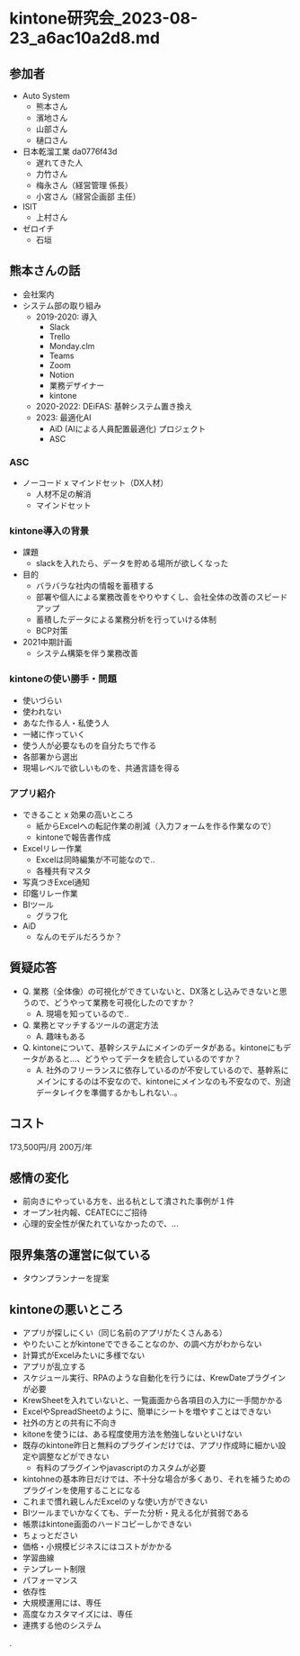 # kintone研究会_2023-08-23_a6ac10a2d8.md

## 参加者
- Auto System
  - 熊本さん
  - 濱地さん
  - 山部さん
  - 樋口さん
- 日本乾溜工業 da0776f43d
  - 遅れてきた人
  - 力竹さん
  - 梅永さん（経営管理 係長）
  - 小宮さん（経営企画部 主任）
- ISIT
  - 上村さん
- ゼロイチ
  - 石垣

## 熊本さんの話
- 会社案内
- システム部の取り組み
  - 2019-2020: 導入
    - Slack
    - Trello
    - Monday.clm
    - Teams
    - Zoom
    - Notion
    - 業務デザイナー
    - kintone
  - 2020-2022: DEiFAS: 基幹システム置き換え
  - 2023: 最適化AI
    - AiD (AIによる人員配置最適化) プロジェクト
    - ASC

### ASC
- ノーコード x マインドセット（DX人材）
  - 人材不足の解消
  - マインドセット

### kintone導入の背景
- 課題
  - slackを入れたら、データを貯める場所が欲しくなった
- 目的
  - バラバラな社内の情報を蓄積する
  - 部署や個人による業務改善をやりやすくし、会社全体の改善のスピードアップ
  - 蓄積したデータによる業務分析を行っていける体制
  - BCP対策
- 2021中期計画
  - システム構築を伴う業務改善

### kintoneの使い勝手・問題
- 使いづらい
- 使われない
- あなた作る人・私使う人
- 一緒に作っていく
- 使う人が必要なものを自分たちで作る
- 各部署から選出
- 現場レベルで欲しいものを、共通言語を得る

### アプリ紹介
- できること x 効果の高いところ
  - 紙からExcelへの転記作業の削減（入力フォームを作る作業なので）
  - kintoneで報告書作成
- Excelリレー作業
  - Excelは同時編集が不可能なので..
  - 各種共有マスタ
- 写真つきExcel通知
- 印鑑リレー作業
- BIツール
  - グラフ化
- AiD
  - なんのモデルだろうか？

## 質疑応答
- Q. 業務（全体像）の可視化ができていないと、DX落とし込みできないと思うので、どうやって業務を可視化したのですか？
  - A. 現場を知っているので..
- Q. 業務とマッチするツールの選定方法
  - A. 趣味もある
- Q. kintoneについて、基幹システムにメインのデータがある。kintoneにもデータがあると...、どうやってデータを統合しているのですか？
  - A. 社外のフリーランスに依存しているのが不安しているので、基幹系にメインにするのは不安なので、kintoneにメインなのも不安なので、別途データレイクを準備するかもしれない..。

## コスト
173,500円/月
200万/年

## 感情の変化
- 前向きにやっている方を、出る杭として潰された事例が１件
- オープン社内報、CEATECにご招待
- 心理的安全性が保たれていなかったので、...

## 限界集落の運営に似ている
- タウンプランナーを提案

## kintoneの悪いところ
- アプリが探しにくい（同じ名前のアプリがたくさんある）
- やりたいことがkintoneでできることなのか、の調べ方がわからない
- 計算式がExcelみたいに多様でない
- アプリが乱立する
- スケジュール実行、RPAのような自動化を行うには、KrewDateプラグインが必要
- KrewSheetを入れていないと、一覧画面から各項目の入力に一手間かかる
- ExcelやSpreadSheetのように、簡単にシートを増やすことはできない
- 社外の方との共有に不向き
- kitoneを使うには、ある程度使用方法を勉強しないといけない
- 既存のkintone昨日と無料のプラグインだけでは、アプリ作成時に細かい設定や調整などができない
  - 有料のプラグインやjavascriptのカスタムが必要
- kintohneの基本昨日だけでは、不十分な場合が多くあり、それを補うためのプラグインを使用することになる
- これまで慣れ親しんだExcelのｙな使い方ができない
- BIツールまでいかなくても、デーた分析・見える化が貧弱である
- 帳票はkintone画面のハードコピーしかできない
- ちょっとださい
- 価格・小規模ビジネスにはコストがかかる
- 学習曲線
- テンプレート制限
- パフォーマンス
- 依存性
- 大規模運用には、専任
- 高度なカスタマイズには、専任
- 連携する他のシステム










.